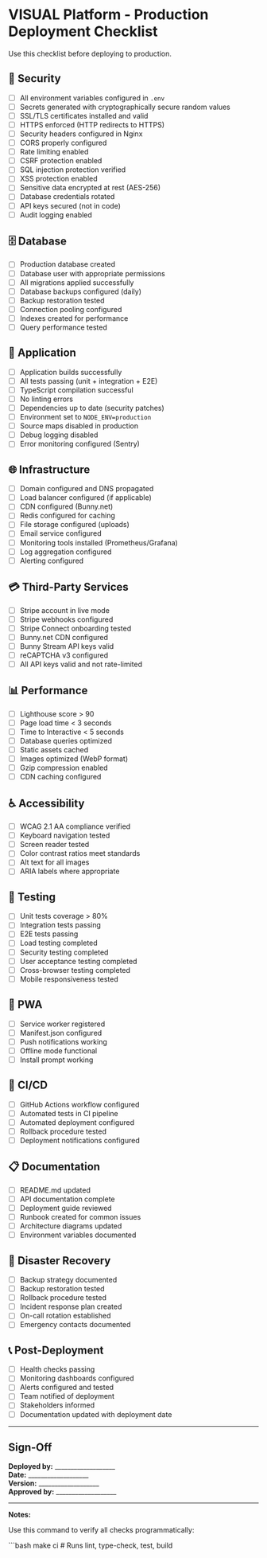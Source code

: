 # VISUAL Platform - Production Deployment Checklist

Use this checklist before deploying to production.

## 🔐 Security

- [ ] All environment variables configured in `.env`
- [ ] Secrets generated with cryptographically secure random values
- [ ] SSL/TLS certificates installed and valid
- [ ] HTTPS enforced (HTTP redirects to HTTPS)
- [ ] Security headers configured in Nginx
- [ ] CORS properly configured
- [ ] Rate limiting enabled
- [ ] CSRF protection enabled
- [ ] SQL injection protection verified
- [ ] XSS protection enabled
- [ ] Sensitive data encrypted at rest (AES-256)
- [ ] Database credentials rotated
- [ ] API keys secured (not in code)
- [ ] Audit logging enabled

## 🗄️ Database

- [ ] Production database created
- [ ] Database user with appropriate permissions
- [ ] All migrations applied successfully
- [ ] Database backups configured (daily)
- [ ] Backup restoration tested
- [ ] Connection pooling configured
- [ ] Indexes created for performance
- [ ] Query performance tested

## 🚀 Application

- [ ] Application builds successfully
- [ ] All tests passing (unit + integration + E2E)
- [ ] TypeScript compilation successful
- [ ] No linting errors
- [ ] Dependencies up to date (security patches)
- [ ] Environment set to `NODE_ENV=production`
- [ ] Source maps disabled in production
- [ ] Debug logging disabled
- [ ] Error monitoring configured (Sentry)

## 🌐 Infrastructure

- [ ] Domain configured and DNS propagated
- [ ] Load balancer configured (if applicable)
- [ ] CDN configured (Bunny.net)
- [ ] Redis configured for caching
- [ ] File storage configured (uploads)
- [ ] Email service configured
- [ ] Monitoring tools installed (Prometheus/Grafana)
- [ ] Log aggregation configured
- [ ] Alerting configured

## 💳 Third-Party Services

- [ ] Stripe account in live mode
- [ ] Stripe webhooks configured
- [ ] Stripe Connect onboarding tested
- [ ] Bunny.net CDN configured
- [ ] Bunny Stream API keys valid
- [ ] reCAPTCHA v3 configured
- [ ] All API keys valid and not rate-limited

## 📊 Performance

- [ ] Lighthouse score > 90
- [ ] Page load time < 3 seconds
- [ ] Time to Interactive < 5 seconds
- [ ] Database queries optimized
- [ ] Static assets cached
- [ ] Images optimized (WebP format)
- [ ] Gzip compression enabled
- [ ] CDN caching configured

## ♿ Accessibility

- [ ] WCAG 2.1 AA compliance verified
- [ ] Keyboard navigation tested
- [ ] Screen reader tested
- [ ] Color contrast ratios meet standards
- [ ] Alt text for all images
- [ ] ARIA labels where appropriate

## 🧪 Testing

- [ ] Unit tests coverage > 80%
- [ ] Integration tests passing
- [ ] E2E tests passing
- [ ] Load testing completed
- [ ] Security testing completed
- [ ] User acceptance testing completed
- [ ] Cross-browser testing completed
- [ ] Mobile responsiveness tested

## 📱 PWA

- [ ] Service worker registered
- [ ] Manifest.json configured
- [ ] Push notifications working
- [ ] Offline mode functional
- [ ] Install prompt working

## 🔄 CI/CD

- [ ] GitHub Actions workflow configured
- [ ] Automated tests in CI pipeline
- [ ] Automated deployment configured
- [ ] Rollback procedure tested
- [ ] Deployment notifications configured

## 📋 Documentation

- [ ] README.md updated
- [ ] API documentation complete
- [ ] Deployment guide reviewed
- [ ] Runbook created for common issues
- [ ] Architecture diagrams updated
- [ ] Environment variables documented

## 🚨 Disaster Recovery

- [ ] Backup strategy documented
- [ ] Backup restoration tested
- [ ] Rollback procedure tested
- [ ] Incident response plan created
- [ ] On-call rotation established
- [ ] Emergency contacts documented

## 📞 Post-Deployment

- [ ] Health checks passing
- [ ] Monitoring dashboards configured
- [ ] Alerts configured and tested
- [ ] Team notified of deployment
- [ ] Stakeholders informed
- [ ] Documentation updated with deployment date

---

## Sign-Off

**Deployed by:** ___________________  
**Date:** ___________________  
**Version:** ___________________  
**Approved by:** ___________________  

---

**Notes:**

Use this command to verify all checks programmatically:

\`\`\`bash
make ci  # Runs lint, type-check, test, build
